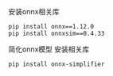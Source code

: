 安装onnx相关库

```
pip install onnx==1.12.0
pip install onnxsim==0.4.33
```

简化onnx模型
安装相关库
```
pip install onnx-simplifier
```